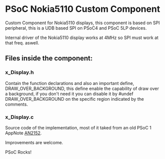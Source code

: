 # PSoC Nokia5110 Custom Component

Custom Component for Nokia5110 displays, this component is based on SPI peripheral, this is a UDB based SPI on PSoC4 and PSoC 5LP devices.

Internal driver of the Nokia5110 display works at 4MHz so SPI must work at that freq. aswell.

## Files inside the component:

### x_Display.h

Contain the function declarations and also an important define, DRAW_OVER_BACKGROUND, this define enable the capability of draw over a background, if you don't need it you can disable it by #undef DRAW_OVER_BACKGROUND on the specific region indicated by the comments.

### x_Display.c

Source code of the implementation, most of it taked from an old PSoC 1 AppNote [AN2152](http://www.cypress.com/documentation/application-notes/an2152-psoc-1-graphics-lcd-and-psoc-interface).


Improvements are welcome.

PSoC Rocks!